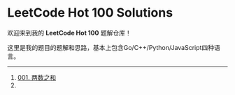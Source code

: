 # LeetCode Hot 100 Solutions

欢迎来到我的 **LeetCode Hot 100** 题解仓库！

这里是我的题目的题解和思路，基本上包含Go/C++/Python/JavaScript四种语言。

---



1. [001. 两数之和](solution/001.两数之和.md)
2. 
